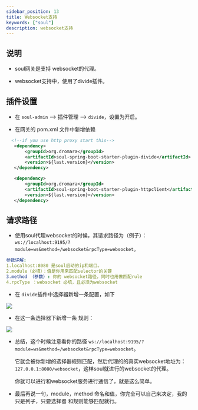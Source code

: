 ```yaml
---
sidebar_position: 13
title: Websocket支持
keywords: ["soul"]
description: websocket支持
---
```


## 说明

* soul网关是支持 websocket的代理。

* websocket支持中，使用了divide插件。


## 插件设置

* 在 `soul-admin` --> 插件管理 --> ` divide `，设置为开启。

* 在网关的 pom.xml 文件中新增依赖

```xml
  <!--if you use http proxy start this-->
   <dependency>
       <groupId>org.dromara</groupId>
       <artifactId>soul-spring-boot-starter-plugin-divide</artifactId>
       <version>${last.version}</version>
   </dependency>

   <dependency>
       <groupId>org.dromara</groupId>
       <artifactId>soul-spring-boot-starter-plugin-httpclient</artifactId>
       <version>${last.version}</version>
   </dependency>
```

## 请求路径

* 使用soul代理websocket的时候，其请求路径为（例子）：`ws://localhost:9195/?module=ws&method=/websocket&rpcType=websocket`。

```yaml
参数详解:
1.localhost:8080 是soul启动的ip和端口。
2.module（必填）：值是你用来匹配selector的关键
3.method （参数）: 你的 websocket路径，同时也用做匹配rule
4.rpcType ：websocket 必填，且必须为websocket
```

* 在 `divide`插件中选择器新增一条配置，如下

![](https://yu199195.github.io/images/soul/websocket-selector.png)


* 在这一条选择器下新增一条 规则：

![](https://yu199195.github.io/images/soul/websocket-rule.png)


* 总结，这个时候注意看你的路径 `ws://localhost:9195/?module=ws&method=/websocket&rpcType=websocket`。

  它就会被你新增的选择器规则匹配，然后代理的的真实websocket地址为：`127.0.0.1:8080/websocket`，这样soul就进行的websocket的代理。
  
  你就可以进行和websocket服务进行通信了，就是这么简单。
  
* 最后再说一句，module，method 命名和值，你完全可以自己来决定，我的只是列子，只要选择器 和规则能够匹配就行。  
